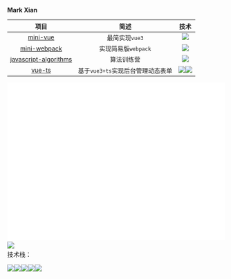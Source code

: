 **Mark Xian**



|                             项目                             |               简述                |                             技术                             |
| :----------------------------------------------------------: | :-------------------------------: | :----------------------------------------------------------: |
|     [mini-vue](https://github.com/xianjianlf2/mini-vue)      |          最简实现`vue3`           | <code><img src="https://gitee.com/mark_xian/graphic-bed/raw/master/202208111057239.png" width="30px;" /></code> |
| [mini-webpack](https://github.com/xianjianlf2/mini-webpack)  |        实现简易版`webpack`        | <code><img src="https://gitee.com/mark_xian/graphic-bed/raw/master/202208111059663.png" width="30px;" /></code> |
| [javascript-algorithms](https://github.com/xianjianlf2/javascript-algorithms) |            算法训练营             | <code><img src="https://gitee.com/mark_xian/graphic-bed/raw/master/202208111059663.png" width="30px;" /></code> |
|       [vue-ts](https://github.com/xianjianlf2/vue-ts)        | 基于`vue3+ts`实现后台管理动态表单 | <code><img src="https://gitee.com/mark_xian/graphic-bed/raw/master/202208111102026.png" width="30px;" /></code><code><img src="https://gitee.com/mark_xian/graphic-bed/raw/master/202208111106219.png" width="30px;" /></code>



![Metrics](https://github.com/xianjianlf2/xianjianlf2/blob/main/github-metrics.svg)
![](https://raw.githubusercontent.com/xianjianlf2/xianjianlf2/main/assets/github-contribution-grid-snake.svg)              
技术栈：

<code><img src="https://cdn.jsdelivr.net/gh/devicons/devicon/icons/react/react-original.svg" width="60px;" /></code><code><img src="https://cdn.jsdelivr.net/gh/devicons/devicon/icons/flutter/flutter-original.svg" width="60px;" /></code><code><img src="https://cdn.jsdelivr.net/gh/devicons/devicon/icons/javascript/javascript-plain.svg" width="60px;" /></code><code><img src="https://cdn.jsdelivr.net/gh/devicons/devicon/icons/typescript/typescript-original.svg" width="60px;"/></code><code><img src="https://cdn.jsdelivr.net/gh/devicons/devicon/icons/vuejs/vuejs-original.svg" width="60px;" /></code>
